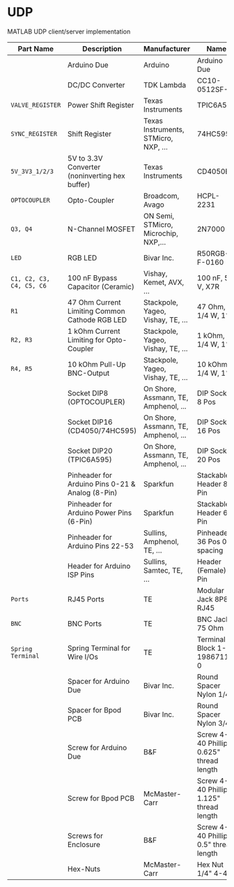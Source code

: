# UDP
MATLAB UDP client/server implementation

| Part Name | Description | Manufacturer | Name | Vendor | Part-Number |
| --- | --- | --- | --- | --- | --- |
| | Arduino Due | Arduino | Arduino Due | DigiKey | [1050-1049-ND](https://www.digikey.com/product-detail/en/arduino/A000062/1050-1049-ND "DigiKey 1050-1049-ND") |
| | DC/DC Converter | TDK Lambda | CC10-0512SF-E | DigiKey | [445-2433-ND](https://www.digikey.com/product-detail/en/CC10-0512SF-E/445-2433-ND "DigiKey 445-2433-ND") |
| `VALVE_REGISTER` | Power Shift Register | Texas Instruments | TPIC6A595 | DigiKey | [296-9007-5-ND](https://www.digikey.com/product-detail/en/texas-instruments/TPIC6A595NE/296-9007-5-ND "DigiKey 296-9007-5-ND") |
| `SYNC_REGISTER` | Shift Register | Texas Instruments, STMicro, NXP, … | 74HC595 | DigiKey | [296-1600-5-ND](https://www.digikey.com/product-detail/en/texas-instruments/SN74HC595N/296-1600-5-ND "DigiKey 296-1600-5-ND") |
| `5V_3V3_1/2/3` | 5V to 3.3V Converter (noninverting hex buffer) | Texas Instruments | CD4050BE | DigiKey | [296-2056-5-ND](https://www.digikey.com/product-detail/en/texas-instruments/CD4050BE/296-2056-5-ND "DigiKey 296-2056-5-ND") |
| `OPTOCOUPLER` | Opto-Coupler | Broadcom, Avago | HCPL-2231 | DigiKey | [516-1582-5-ND ](https://www.digikey.com/product-detail/en/broadcom-limited/HCPL-2231-000E/516-1582-5-ND "DigiKey 516-1582-5-ND ") |
| `Q3, Q4` | N-Channel MOSFET | ON Semi, STMicro, Microchip, NXP,… | 2N7000 | DigiKey | [2N7000FS-ND](https://www.digikey.com/product-detail/en/on-semiconductor/2N7000/2N7000FS-ND "DigiKey 2N7000FS-ND") |
| `LED` | RGB LED | Bivar Inc. | R50RGB-F-0160 | DigiKey | [492-1179-ND](https://www.digikey.com/product-detail/en/bivar-inc/R50RGB-F-0160/492-1179-ND "DigiKey 492-1179-ND") |
| `C1, C2, C3, C4, C5, C6` | 100 nF Bypass Capacitor (Ceramic) | Vishay, Kemet, AVX, … | 100 nF, 50 V, X7R | DigiKey | [BC5137-ND](https://www.digikey.com/product-detail/en/K104K10X7RF53L2/BC5137-ND "DigiKey BC5137-ND") |
| `R1` | 47 Ohm Current Limiting Common Cathode RGB LED | Stackpole, Yageo, Vishay, TE, … | 47 Ohm, 1/4 W, 1% | DigiKey | [BC4379CT-ND](https://www.digikey.com/product-detail/en/SFR2500004709FR500/BC4379CT-ND "DigiKey BC4379CT-ND") |
| `R2, R3` | 1 kOhm Current Limiting for Opto-Coupler | Stackpole, Yageo, Vishay, TE, … | 1 kOhm, 1/4 W, 1% | DigiKey | [RNF14FTD1K00CT-ND](https://www.digikey.com/product-detail/en/RNF14FTD1K00/RNF14FTD1K00CT-ND "DigiKey [RNF14FTD1K00CT-ND") |
| `R4, R5` | 10 kOhm Pull-Up BNC-Output | Stackpole, Yageo, Vishay, TE, … | 10 kOhm, 1/4 W, 1% | DigiKey | [RNF14FTD10K0CT-ND](https://www.digikey.com/product-detail/en/RNF14FTD10K0/RNF14FTD10K0CT-ND "DigiKey RNF14FTD10K0CT-ND") |
| | Socket DIP8 (OPTOCOUPLER) | On Shore, Assmann, TE, Amphenol, ... | DIP Socket 8 Pos | DigiKey | [ED3044-5-ND](https://www.digikey.com/product-detail/en/ED08DT/ED3044-5-ND "DigiKey ED3044-5-ND") |
| | Socket DIP16 (CD4050/74HC595) | On Shore, Assmann, TE, Amphenol, ... | DIP Socket 16 Pos | DigiKey | [ED3046-5-ND](https://www.digikey.com/product-detail/en/ED16DT/ED3046-5-ND "DigiKey ED3046-5-ND") |
| | Socket DIP20 (TPIC6A595) | On Shore, Assmann, TE, Amphenol, ... | DIP Socket 20 Pos | DigiKey | [ED3054-5-ND](https://www.digikey.com/product-detail/en/ED20DT/ED3054-5-ND "DigiKey ED3054-5-ND") |
| | Pinheader for Arduino Pins 0-21 & Analog (8-Pin) | Sparkfun | Stackable Header 8 Pin | Sparkfun | [PRT-09279](https://www.sparkfun.com/products/9279 "Sparkfun PRT-09279") |
| | Pinheader for Arduino Power Pins (6-Pin) | Sparkfun | Stackable Header 6 Pin | Sparkfun | [PRT-09280](https://www.sparkfun.com/products/9280 "Sparkfun PRT-09280") |
| | Pinheader for Arduino Pins 22-53 | Sullins, Amphenol, TE, … | Pinheader 36 Pos 0.1 spacing | DigiKey | [S2011EC-18-ND](https://www.digikey.com/product-detail/en/PRPC018DAAN-RC/S2011EC-18-ND "DigiKey S2011EC-18-ND") |
| | Header for Arduino ISP Pins| Sullins, Samtec, TE, … | Header (Female) 6 Pin | DigiKey | [S7106-ND](https://www.digikey.com/product-detail/en/sullins-connector-solutions/PPPC032LFBN-RC/S7106-ND "DigiKey S7106-ND") |
| `Ports` | RJ45 Ports | TE | Modular Jack 8P8C RJ45 | DigiKey | [A31442-ND](https://www.digikey.com/product-detail/en/5555164-1/A31442-ND "DigiKey A31442-ND") |
| `BNC` | BNC Ports | TE | BNC Jack 75 Ohm | DigiKey | [A97562-ND](https://www.digikey.com/product-detail/en/1-1634622-0/A97562-ND "DigiKey A97562-ND") |
| `Spring Terminal` | Spring Terminal for Wire I/Os | TE | Terminal Block 1-1986711-0 | DigiKey | [A104562-ND](https://www.digikey.com/product-detail/en/1-1986711-0/A104562-ND "DigiKey A104562-ND") |
| | Spacer for Arduino Due | Bivar Inc.  | Round Spacer Nylon 1/4" | DigiKey | [492-1074-ND](https://www.digikey.com/product-detail/en/9908-250/492-1074-ND "DigiKey 492-1074-ND") |
| | Spacer for Bpod PCB | Bivar Inc.  | Round Spacer Nylon 3/4" | DigiKey | [492-1081-ND](https://www.digikey.com/product-detail/en/9908-750/492-1081-ND "DigiKey 492-1081-ND") |
| | Screw for Arduino Due | B&F | Screw 4-40 Phillips, 0.625" thread length | DigiKey | [H348-ND](https://www.digikey.com/product-detail/en/b-f-fastener-supply/PMS-440-0063-PH/H348-ND "H348-ND") |
| | Screw for Bpod PCB | McMaster-Carr | Screw 4-40 Phillips, 1.125" thread length | McMaster-Carr | [91772A118](https://www.mcmaster.com/91772A118"DigiKey 91772A118") |
| | Screws for Enclosure | B&F | Screw 4-40 Phillips, 0.5" thread length | DigiKey | [H346-ND](https://www.digikey.com/product-detail/en/b-f-fastener-supply/PMS-440-0050-PH/H346-ND "DigiKey H346-ND") |
| | Hex-Nuts| McMaster-Carr | Hex Nut 1/4" 4-40 | McMaster-Carr| [90480A005](https://www.mcmaster.com/90480A005 "DigiKey 90480A005") |
